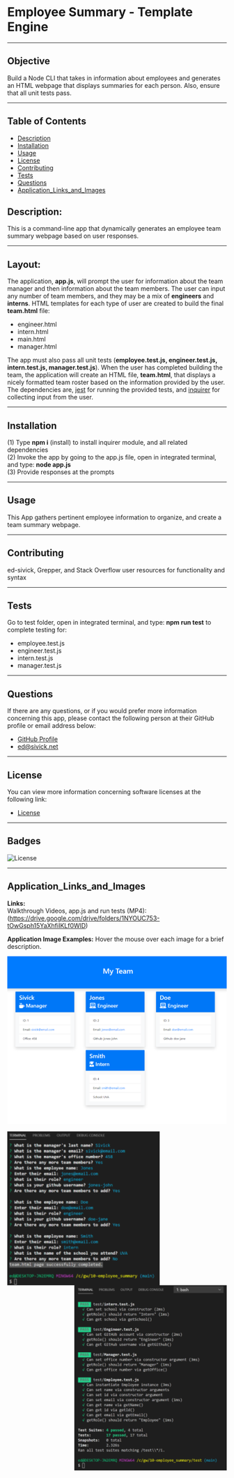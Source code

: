 # Employee Summary - Template Engine  
___
## Objective
Build a Node CLI that takes in information about employees and generates an HTML webpage that displays summaries for each person.  Also, ensure that all unit tests pass.
___
## Table of Contents
* [Description](#description)
* [Installation](#installation)
* [Usage](#usage)
* [License](#license)
* [Contributing](#contributing)
* [Tests](#tests)
* [Questions](#questions)
* [Application_Links_and_Images](#application_links_and_images)
## Description:
 This is a command-line app that dynamically generates an employee team summary webpage based on user responses.
_____
## Layout:
The application, **app.js**, will prompt the user for information about the team manager and then information about the team members. The user can input any number of team members, and they may be a mix of **engineers** and **interns**. HTML templates for each type of user are created to build the final **team.html** file:      
- engineer.html
- intern.html
- main.html
- manager.html   

The app must also pass all unit tests (**employee.test.js, engineer.test.js, intern.test.js, manager.test.js**). When the user has completed building the team, the application will create an HTML file, **team.html**, that displays a nicely formatted team roster based on the information provided by the user. The dependencies are, [jest](https://jestjs.io/) for running the provided tests, and [inquirer](https://www.npmjs.com/package/inquirer) for collecting input from the user.  
___
## Installation
(1) Type **npm i** (install) to install inquirer module, and all related dependencies   
(2) Invoke the app by going to the app.js file, open in integrated terminal, and type: **node app.js**   
(3) Provide responses at the prompts   
_____
## Usage
This App gathers pertinent employee information to organize, and create a team summary webpage. 
_____
## Contributing
ed-sivick, Grepper, and Stack Overflow user resources for functionality and syntax
_____
## Tests
Go to test folder, open in integrated terminal, and type: **npm run test** to complete testing for:
- employee.test.js
- engineer.test.js
- intern.test.js
- manager.test.js
_____
## Questions
If there are any questions, or if you would prefer more information concerning this app,
please contact the following person at their GitHub profile or email address below:

* [GitHub Profile](https://github.com/ed-sivick)
* ed@sivick.net
_____
## License
You can view more information concerning software licenses at the following link:

* [License](https://opensource.org/licenses/MIT)
_____
## Badges
![License](https://img.shields.io/badge/License-MIT-blue.svg "License Badge")
___
## Application_Links_and_Images  
**Links:**  
Walkthrough Videos, app.js and run tests (MP4): (https://drive.google.com/drive/folders/1NYOUC753-tOwGsph15YaXhfiIKLf0WlD)   

**Application Image Examples:** Hover the mouse over each image for a brief description.
<p align="left">
  <img src="images/team_image1.png" width="800" margin-bottom: 10px; title="image of My Team or team.html file" alt="image of My Team or team.html file">
  </p>
  
  <p align="left">
  <img src="images/appjs_image1.png" width="350" align="left" title="image of app.js file output" alt="image of app.js file output">
  </p>

  <p align="right">
  <img src="images/test_image1.png" width="350" align="right" margin-top: 10px; title="image of run test output" alt="image of run test output">
  </p>